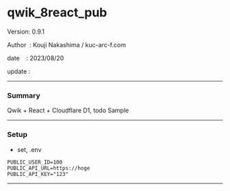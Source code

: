 ﻿# qwik_8react_pub

 Version: 0.9.1

 Author  : Kouji Nakashima / kuc-arc-f.com

 date    : 2023/08/20  

 update  :  

***
### Summary

Qwik + React + Cloudflare D1, todo Sample

***
### Setup

* set, .env

```
PUBLIC_USER_ID=100
PUBLIC_API_URL=https://hoge
PUBLIC_API_KEY="123"
```
***

